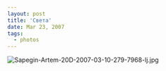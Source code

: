```yaml
---
layout: post
title: 'Света'
date: Mar 23, 2007
tags:
  - photos
---
```


![Sapegin-Artem-20D-2007-03-10-279-7968-lj.jpg](upload://Sapegin-Artem-20D-2007-03-10-279-7968-lj.jpg)
